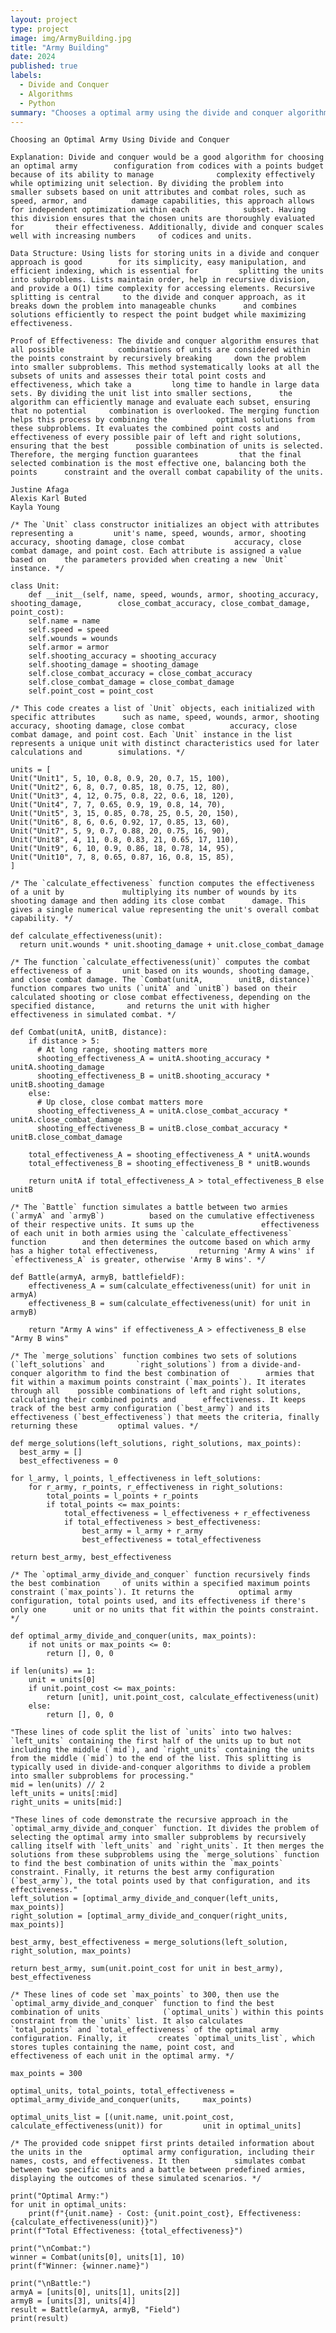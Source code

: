 ```yaml
---
layout: project
type: project
image: img/ArmyBuilding.jpg
title: "Army Building"
date: 2024
published: true
labels:
  - Divide and Conquer
  - Algorithms
  - Python
summary: "Chooses a optimal army using the divide and conquer algorithm."
---
```

    Choosing an Optimal Army Using Divide and Conquer

    Explanation: Divide and conquer would be a good algorithm for choosing an optimal army        configuration from codices with a points budget because of its ability to manage              complexity effectively while optimizing unit selection. By dividing the problem into          smaller subsets based on unit attributes and combat roles, such as speed, armor, and          damage capabilities, this approach allows for independent optimization within each            subset. Having this division ensures that the chosen units are thoroughly evaluated for       their effectiveness. Additionally, divide and conquer scales well with increasing numbers     of codices and units. 

    Data Structure: Using lists for storing units in a divide and conquer approach is good        for its simplicity, easy manipulation, and efficient indexing, which is essential for         splitting the units into subproblems. Lists maintain order, help in recursive division,       and provide a O(1) time complexity for accessing elements. Recursive splitting is central     to the divide and conquer approach, as it breaks down the problem into manageable chunks      and combines solutions efficiently to respect the point budget while maximizing               effectiveness. 

    Proof of Effectiveness: The divide and conquer algorithm ensures that all possible            combinations of units are considered within the points constraint by recursively breaking     down the problem into smaller subproblems. This method systematically looks at all the        subsets of units and assesses their total point costs and effectiveness, which take a         long time to handle in large data sets. By dividing the unit list into smaller sections,      the algorithm can efficiently manage and evaluate each subset, ensuring that no potential     combination is overlooked. The merging function helps this process by combining the           optimal solutions from these subproblems. It evaluates the combined point costs and           effectiveness of every possible pair of left and right solutions, ensuring that the best      possible combination of units is selected. Therefore, the merging function guarantees         that the final selected combination is the most effective one, balancing both the points      constraint and the overall combat capability of the units.

    Justine Afaga
    Alexis Karl Buted
    Kayla Young 

    /* The `Unit` class constructor initializes an object with attributes representing a         unit's name, speed, wounds, armor, shooting accuracy, shooting damage, close combat           accuracy, close combat damage, and point cost. Each attribute is assigned a value based on    the parameters provided when creating a new `Unit` instance. */

    class Unit:
        def __init__(self, name, speed, wounds, armor, shooting_accuracy, shooting_damage,        close_combat_accuracy, close_combat_damage, point_cost):
        self.name = name
        self.speed = speed
        self.wounds = wounds
        self.armor = armor
        self.shooting_accuracy = shooting_accuracy
        self.shooting_damage = shooting_damage
        self.close_combat_accuracy = close_combat_accuracy
        self.close_combat_damage = close_combat_damage
        self.point_cost = point_cost

    /* This code creates a list of `Unit` objects, each initialized with specific attributes      such as name, speed, wounds, armor, shooting accuracy, shooting damage, close combat          accuracy, close combat damage, and point cost. Each `Unit` instance in the list               represents a unique unit with distinct characteristics used for later calculations and        simulations. */

    units = [
    Unit("Unit1", 5, 10, 0.8, 0.9, 20, 0.7, 15, 100),
    Unit("Unit2", 6, 8, 0.7, 0.85, 18, 0.75, 12, 80),
    Unit("Unit3", 4, 12, 0.75, 0.8, 22, 0.6, 18, 120),
    Unit("Unit4", 7, 7, 0.65, 0.9, 19, 0.8, 14, 70),
    Unit("Unit5", 3, 15, 0.85, 0.78, 25, 0.5, 20, 150),
    Unit("Unit6", 8, 6, 0.6, 0.92, 17, 0.85, 13, 60),
    Unit("Unit7", 5, 9, 0.7, 0.88, 20, 0.75, 16, 90),
    Unit("Unit8", 4, 11, 0.8, 0.83, 21, 0.65, 17, 110),
    Unit("Unit9", 6, 10, 0.9, 0.86, 18, 0.78, 14, 95),
    Unit("Unit10", 7, 8, 0.65, 0.87, 16, 0.8, 15, 85),
    ]

    /* The `calculate_effectiveness` function computes the effectiveness of a unit by             multiplying its number of wounds by its shooting damage and then adding its close combat      damage. This gives a single numerical value representing the unit's overall combat            capability. */

    def calculate_effectiveness(unit):
      return unit.wounds * unit.shooting_damage + unit.close_combat_damage

    /* The function `calculate_effectiveness(unit)` computes the combat effectiveness of a       unit based on its wounds, shooting damage, and close combat damage. The `Combat(unitA,        unitB, distance)` function compares two units (`unitA` and `unitB`) based on their            calculated shooting or close combat effectiveness, depending on the specified distance,       and returns the unit with higher effectiveness in simulated combat. */

    def Combat(unitA, unitB, distance):
        if distance > 5:
          # At long range, shooting matters more
          shooting_effectiveness_A = unitA.shooting_accuracy * unitA.shooting_damage
          shooting_effectiveness_B = unitB.shooting_accuracy * unitB.shooting_damage
        else:
          # Up close, close combat matters more
          shooting_effectiveness_A = unitA.close_combat_accuracy * unitA.close_combat_damage
          shooting_effectiveness_B = unitB.close_combat_accuracy * unitB.close_combat_damage
    
        total_effectiveness_A = shooting_effectiveness_A * unitA.wounds
        total_effectiveness_B = shooting_effectiveness_B * unitB.wounds
    
        return unitA if total_effectiveness_A > total_effectiveness_B else unitB

    /* The `Battle` function simulates a battle between two armies (`armyA` and `armyB`)          based on the cumulative effectiveness of their respective units. It sums up the               effectiveness of each unit in both armies using the `calculate_effectiveness` function        and then determines the outcome based on which army has a higher total effectiveness,         returning 'Army A wins' if `effectiveness_A` is greater, otherwise 'Army B wins'. */

    def Battle(armyA, armyB, battlefieldF):
        effectiveness_A = sum(calculate_effectiveness(unit) for unit in armyA)
        effectiveness_B = sum(calculate_effectiveness(unit) for unit in armyB)
    
        return "Army A wins" if effectiveness_A > effectiveness_B else "Army B wins"

    /* The `merge_solutions` function combines two sets of solutions (`left_solutions` and       `right_solutions`) from a divide-and-conquer algorithm to find the best combination of        armies that fit within a maximum points constraint (`max_points`). It iterates through all    possible combinations of left and right solutions, calculating their combined points and      effectiveness. It keeps track of the best army configuration (`best_army`) and its            effectiveness (`best_effectiveness`) that meets the criteria, finally returning these         optimal values. */

    def merge_solutions(left_solutions, right_solutions, max_points):
      best_army = []
      best_effectiveness = 0

    for l_army, l_points, l_effectiveness in left_solutions:
        for r_army, r_points, r_effectiveness in right_solutions:
            total_points = l_points + r_points
            if total_points <= max_points:
                total_effectiveness = l_effectiveness + r_effectiveness
                if total_effectiveness > best_effectiveness:
                    best_army = l_army + r_army
                    best_effectiveness = total_effectiveness

    return best_army, best_effectiveness

    /* The `optimal_army_divide_and_conquer` function recursively finds the best combination     of units within a specified maximum points constraint (`max_points`). It returns the          optimal army configuration, total points used, and its effectiveness if there's only one      unit or no units that fit within the points constraint. */

    def optimal_army_divide_and_conquer(units, max_points):
        if not units or max_points <= 0:
            return [], 0, 0

    if len(units) == 1:
        unit = units[0]
        if unit.point_cost <= max_points:
            return [unit], unit.point_cost, calculate_effectiveness(unit)
        else:
            return [], 0, 0

    "These lines of code split the list of `units` into two halves: `left_units` containing the first half of the units up to but not including the middle (`mid`), and `right_units` containing the units from the middle (`mid`) to the end of the list. This splitting is typically used in divide-and-conquer algorithms to divide a problem into smaller subproblems for processing."
    mid = len(units) // 2
    left_units = units[:mid]
    right_units = units[mid:]

    "These lines of code demonstrate the recursive approach in the `optimal_army_divide_and_conquer` function. It divides the problem of selecting the optimal army into smaller subproblems by recursively calling itself with `left_units` and `right_units`. It then merges the solutions from these subproblems using the `merge_solutions` function to find the best combination of units within the `max_points` constraint. Finally, it returns the best army configuration (`best_army`), the total points used by that configuration, and its effectiveness."
    left_solution = [optimal_army_divide_and_conquer(left_units, max_points)]
    right_solution = [optimal_army_divide_and_conquer(right_units, max_points)]

    best_army, best_effectiveness = merge_solutions(left_solution, right_solution, max_points)

    return best_army, sum(unit.point_cost for unit in best_army), best_effectiveness

    /* These lines of code set `max_points` to 300, then use the                                  `optimal_army_divide_and_conquer` function to find the best combination of units              (`optimal_units`) within this points constraint from the `units` list. It also calculates     `total_points` and `total_effectiveness` of the optimal army configuration. Finally, it       creates `optimal_units_list`, which stores tuples containing the name, point cost, and        effectiveness of each unit in the optimal army. */

    max_points = 300

    optimal_units, total_points, total_effectiveness = optimal_army_divide_and_conquer(units,     max_points)

    optimal_units_list = [(unit.name, unit.point_cost, calculate_effectiveness(unit)) for         unit in optimal_units]

    /* The provided code snippet first prints detailed information about the units in the         optimal army configuration, including their names, costs, and effectiveness. It then          simulates combat between two specific units and a battle between predefined armies,           displaying the outcomes of these simulated scenarios. */

    print("Optimal Army:")
    for unit in optimal_units:
        print(f"{unit.name} - Cost: {unit.point_cost}, Effectiveness:                                 {calculate_effectiveness(unit)}")
    print(f"Total Effectiveness: {total_effectiveness}")

    print("\nCombat:")
    winner = Combat(units[0], units[1], 10)
    print(f"Winner: {winner.name}")

    print("\nBattle:")
    armyA = [units[0], units[1], units[2]]
    armyB = [units[3], units[4]]
    result = Battle(armyA, armyB, "Field")
    print(result)

